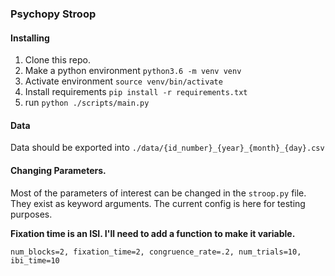 ### Psychopy Stroop

#### Installing

1. Clone this repo.
2. Make a python environment `python3.6 -m venv venv`
3. Activate environment `source venv/bin/activate`
4. Install requirements `pip install -r requirements.txt`
5. run `python ./scripts/main.py`

#### Data

Data should be exported into `./data/{id_number}_{year}_{month}_{day}.csv`

#### Changing Parameters.

Most of the parameters of interest can be changed in the `stroop.py` file. They exist as keyword arguments. The current config is here for testing purposes.

**Fixation time is an ISI. I'll need to add a function to make it variable.**

```
num_blocks=2, fixation_time=2, congruence_rate=.2, num_trials=10, ibi_time=10
```
